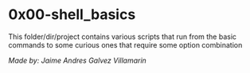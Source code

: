# 0x00-shell_basics

This folder/dir/project contains various scripts that run from the basic commands to some curious ones that require some option combination

*Made by: Jaime Andres Galvez Villamarin*
